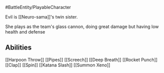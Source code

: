 #BattleEntity/PlayableCharacter

Evil is [[Neuro-sama]]'s twin sister. 

She plays as the team's glass cannon, doing great damage but having low health and defense

## Abilities
[[Harpoon Throw]]
[[Pipes]]
[[Screech]]
[[Deep Breath]]
[[Rocket Punch]]
[[Clap]]
[[Spin]]
[[Katana Slash]]
[[Summon Xeno]]
